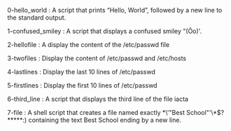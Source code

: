 0-hello_world		: A script that prints “Hello, World”, followed by a new line to the standard output.

1-confused_smiley	: A script that displays a confused smiley "(Ôo)'.

2-hellofile		: A display the content of the /etc/passwd file

3-twofiles		: Display the content of /etc/passwd and /etc/hosts

4-lastlines		: Display the last 10 lines of /etc/passwd

5-firstlines		: Display the first 10 lines of /etc/passwd

6-third_line		: A script that displays the third line of the file iacta

7-file			: A shell script that creates a file named exactly \*\\'"Best School"\'\\*$\?\*\*\*\*\*:) containing the text Best School ending by a new line.
